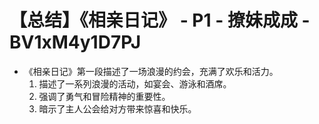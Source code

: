 # 【总结】《相亲日记》 - P1 - 撩妹成成 - BV1xM4y1D7PJ

-   《相亲日记》第一段描述了一场浪漫的约会，充满了欢乐和活力。
    1.  描述了一系列浪漫的活动，如宴会、游泳和酒席。
    2.  强调了勇气和冒险精神的重要性。
    3.  暗示了主人公会给对方带来惊喜和快乐。